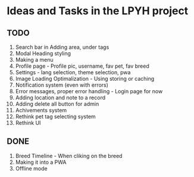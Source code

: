 # Ideas and Tasks in the LPYH project

## TODO

1. Search bar in Adding area, under tags
1. Modal Heading styling
1. Making a menu
1. Profile page - Profile pic, username, fav pet, fav breed
1. Settings - lang selection, theme selection, pwa
1. Image Loading Optimalization - Using storing or caching
1. Notification system (even with errors)
1. Error messages, proper error handling - Login page for now
1. Adding location and note to a record
1. Adding delete all button for admin
1. Achivements system
1. Rethink pet tag selecting system
1. Rethink UI

## DONE

1. Breed Timeline - When cliking on the breed
1. Making it into a PWA
1. Offline mode